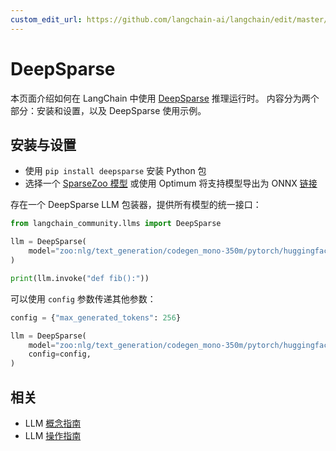 ```yaml
---
custom_edit_url: https://github.com/langchain-ai/langchain/edit/master/docs/docs/integrations/llms/deepsparse.ipynb
---
```


# DeepSparse

本页面介绍如何在 LangChain 中使用 [DeepSparse](https://github.com/neuralmagic/deepsparse) 推理运行时。
内容分为两个部分：安装和设置，以及 DeepSparse 使用示例。

## 安装与设置

- 使用 `pip install deepsparse` 安装 Python 包
- 选择一个 [SparseZoo 模型](https://sparsezoo.neuralmagic.com/?useCase=text_generation) 或使用 Optimum 将支持模型导出为 ONNX [链接](https://github.com/neuralmagic/notebooks/blob/main/notebooks/opt-text-generation-deepsparse-quickstart/OPT_Text_Generation_DeepSparse_Quickstart.ipynb)

存在一个 DeepSparse LLM 包装器，提供所有模型的统一接口：

```python
from langchain_community.llms import DeepSparse

llm = DeepSparse(
    model="zoo:nlg/text_generation/codegen_mono-350m/pytorch/huggingface/bigpython_bigquery_thepile/base-none"
)

print(llm.invoke("def fib():"))
```

可以使用 `config` 参数传递其他参数：

```python
config = {"max_generated_tokens": 256}

llm = DeepSparse(
    model="zoo:nlg/text_generation/codegen_mono-350m/pytorch/huggingface/bigpython_bigquery_thepile/base-none",
    config=config,
)
```

## 相关

- LLM [概念指南](/docs/concepts/#llms)
- LLM [操作指南](/docs/how_to/#llms)
